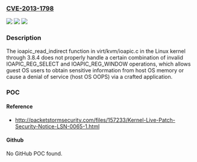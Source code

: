 ### [CVE-2013-1798](https://cve.mitre.org/cgi-bin/cvename.cgi?name=CVE-2013-1798)
![](https://img.shields.io/static/v1?label=Product&message=n%2Fa&color=blue)
![](https://img.shields.io/static/v1?label=Version&message=n%2Fa&color=blue)
![](https://img.shields.io/static/v1?label=Vulnerability&message=n%2Fa&color=brighgreen)

### Description

The ioapic_read_indirect function in virt/kvm/ioapic.c in the Linux kernel through 3.8.4 does not properly handle a certain combination of invalid IOAPIC_REG_SELECT and IOAPIC_REG_WINDOW operations, which allows guest OS users to obtain sensitive information from host OS memory or cause a denial of service (host OS OOPS) via a crafted application.

### POC

#### Reference
- http://packetstormsecurity.com/files/157233/Kernel-Live-Patch-Security-Notice-LSN-0065-1.html

#### Github
No GitHub POC found.

